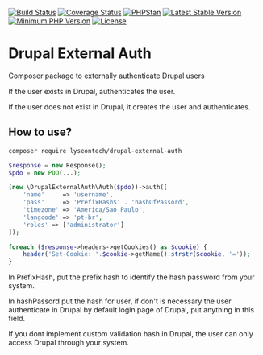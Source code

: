 [![Build Status](https://travis-ci.org/lyseontech/drupal-external-auth.svg?branch=master)](https://travis-ci.org/lyseontech/drupal-external-auth)
[![Coverage Status](https://coveralls.io/repos/github/lyseontech/drupal-external-auth/badge.svg?branch=master)](https://coveralls.io/github/lyseontech/drupal-external-auth?branch=master)
[![PHPStan](https://img.shields.io/badge/PHPStan-enabled-brightgreen.svg?style=flat)](https://github.com/phpstan/phpstan)
[![Latest Stable Version](https://poser.pugx.org/lyseontech/drupal-external-auth/v/stable)](https://packagist.org/packages/lyseontech/drupal-external-auth)
[![Minimum PHP Version](https://img.shields.io/badge/php-%3E%3D%207-blue.svg)](https://php.net/)
[![License](https://poser.pugx.org/lyseontech/drupal-external-auth/license)](https://packagist.org/packages/lyseontech/drupal-external-auth)

# Drupal External Auth

Composer package to externally authenticate Drupal users

If the user exists in Drupal, authenticates the user.

If the user does not exist in Drupal, it creates the user and authenticates.

## How to use?

```bash
composer require lyseontech/drupal-external-auth
```

```php
$response = new Response();
$pdo = new PDO(...);

(new \DrupalExternalAuth\Auth($pdo))->auth([
    'name'     => 'username',
    'pass'     => 'PrefixHash$' . 'hashOfPassord',
    'timezone' => 'America/Sao_Paulo',
    'langcode' => 'pt-br',
    'roles' => ['administrator']
]);

foreach ($response->headers->getCookies() as $cookie) {
    header('Set-Cookie: '.$cookie->getName().strstr($cookie, '='));
}
```

In PrefixHash, put the prefix hash to identify the hash password from your
system.

In hashPassord put the hash for user, if don't is necessary the user
authenticate in Drupal by default login page of Drupal, put anything in this
field.

If you dont implement custom validation hash in Drupal, the user can only
access Drupal through your system.

